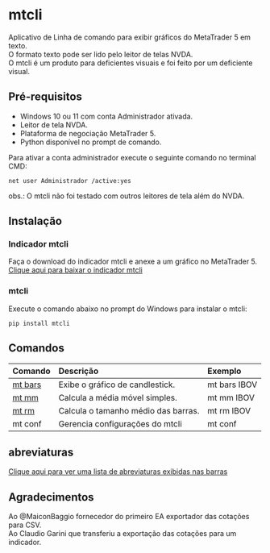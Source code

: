 # mtcli  
  
Aplicativo de Linha de comando para exibir gráficos do MetaTrader 5 em texto.  
O formato texto pode ser lido pelo leitor de telas NVDA.  
O mtcli é um produto para deficientes visuais e foi feito por um deficiente visual.  
  
## Pré-requisitos  

* Windows 10 ou 11 com conta Administrador ativada.  
* Leitor de tela NVDA.  
* Plataforma de negociação MetaTrader 5.  
* Python disponível no prompt de comando.  
    
Para ativar a conta administrador execute o seguinte comando no terminal CMD:  
```CMD
net user Administrador /active:yes
```
      
obs.: O mtcli não foi testado com outros leitores de tela além do NVDA.  
    

## Instalação  

### Indicador mtcli
Faça o download do indicador mtcli e anexe a um gráfico  no MetaTrader 5.  
[Clique aqui para baixar o indicador mtcli](https://tinyurl.com/vfranca-mtcli)  
  
### mtcli

Execute o comando abaixo no prompt do Windows para instalar o mtcli:  
```CMD
pip install mtcli
```
  
## Comandos  
  
| Comando | Descrição | Exemplo |
| :----- | :------ | :---- |
| [mt bars](bars.md) | Exibe o gráfico de candlestick. | mt bars IBOV |
| [mt mm](mm.md) | Calcula a média móvel simples. | mt mm IBOV |
| [mt rm](rm.md) | Calcula o tamanho médio das barras.| mt rm IBOV |
| mt conf | Gerencia configurações do mtcli | mt conf |
  
## abreviaturas  

[Clique aqui para ver uma lista de abreviaturas exibidas nas barras](abreviaturas.md)  

## Agradecimentos  
  
Ao @MaiconBaggio fornecedor do primeiro EA exportador das cotações para CSV.  
Ao Claudio Garini que transferiu a exportação das cotações para um indicador.  

